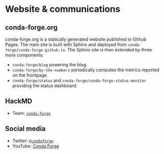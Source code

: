 # Website & communications

## conda-forge.org

conda-forge.org is a statically generated website published to Github Pages. 
The main site is built with Sphinx and deployed from `conda-forge/conda-forge.github.io`. 
The Sphinx site is then extended by three more components:

- `conda-forge/blog` powering the blog.
- `conda-forge/by-the-numbers` periodically computes the metrics reported on the frontpage.
- `conda-forge/status` and `conda-forge/conda-forge-status-monitor` providing the status dashboard.

## HackMD

- Team: [`conda-forge`](https://hackmd.io/team/conda-forge)

## Social media

- Twitter: [`@condaforge`](https://twitter.com/condaforge)
- YouTube: [Conda Forge](https://www.youtube.com/@condaforge3075)